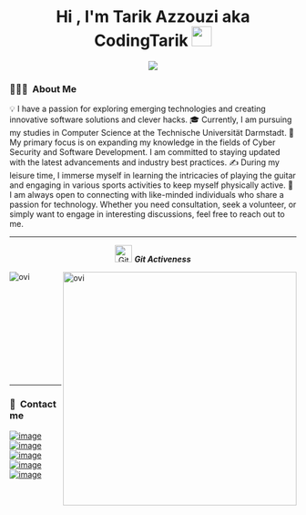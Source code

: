 <h1 align="center">Hi , I'm Tarik Azzouzi aka CodingTarik <img src="https://media.giphy.com/media/hvRJCLFzcasrR4ia7z/giphy.gif" width="35"></h1>
<p align="center"><img src="https://readme-typing-svg.herokuapp.com?lines=Computer+Science+Student;Cybersecurity+Enthusiast;Always%20learning%20new%20things&center=true&width=500&height=50"></p>

### 👨🏻‍💻 &nbsp;About Me


💡  I have a passion for exploring emerging technologies and creating innovative software solutions and clever hacks.
🎓  Currently, I am pursuing my studies in Computer Science at the Technische Universität Darmstadt.
🌱  My primary focus is on expanding my knowledge in the fields of Cyber Security and Software Development. I am committed to staying updated with the latest advancements and industry best practices.
✍️  During my leisure time, I immerse myself in learning the intricacies of playing the guitar and engaging in various sports activities to keep myself physically active.
💬  I am always open to connecting with like-minded individuals who share a passion for technology. Whether you need consultation, seek a volunteer, or simply want to engage in interesting discussions, feel free to reach out to me.

<hr>
  <p align="center">
 <img src="https://media.giphy.com/media/W5eoZHPpUx9sapR0eu/giphy.gif" width="30px" height="30px" alt="Git"/>&nbsp;<i><b>Git Activeness</b></i></p>
 
<p><img align="left" src="https://github-readme-stats.vercel.app/api/top-langs?username=CodingTarik&show_icons=true&locale=en&layout=compact&theme=tokyonight&langs_count=11" alt="ovi" /></p>
<p>&nbsp;<img align="right" src="https://github-readme-stats.vercel.app/api?username=CodingTarik&show_icons=true&locale=en&theme=tokyonight&include_all_commits=true" alt="ovi" width="410" /></p>
<br><br><br><br><br><br><br><br><br>

<hr>

### 🎫 &nbsp;Contact me
[![image](https://img.shields.io/badge/LinkedIn-0077B5?style=for-the-badge&logo=linkedin&logoColor=white)](https://www.linkedin.com/in/tarik-azzouzi)
[![image](https://img.shields.io/badge/Discord-7289DA?style=for-the-badge&logo=discord&logoColor=white)](https://discord.gg/xggTvK2)
[![image](https://img.shields.io/badge/Fiverr-19A463?style=for-the-badge&logo=fiverr&logoColor=white)](https://www.fiverr.com/cyberta)
[![image](https://img.shields.io/badge/UpWork-19A463?style=for-the-badge&logo=upwork&logoColor=white)](https://www.upwork.com/freelancers/~0101a6aba597d68908)
[![image](https://img.shields.io/badge/HackTheBox-141D2B?style=for-the-badge&logo=hackthebox&logoColor=white)](https://app.hackthebox.eu/profile/477139)

